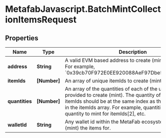 # MetafabJavascript.BatchMintCollectionItemsRequest

## Properties

Name | Type | Description | Notes
------------ | ------------- | ------------- | -------------
**address** | **String** | A valid EVM based address to create (mint) the items for. For example, &#x60;0x39cb70F972E0EE920088AeF97Dbe5c6251a9c25D&#x60;. | [optional] 
**itemIds** | **[Number]** | An array of unique itemIds to create (mint). | 
**quantities** | **[Number]** | An array of the quantities of each of the unique itemIds provided to create (mint). The quantity of each itemId in itemIds should be at the same index as the specific itemId in the itemIds array. For example, quantities[2] defines the quantity to mint for itemIds[2], etc. | 
**walletId** | **String** | Any wallet id within the MetaFab ecosystem to create (mint) the items for. | [optional] 


